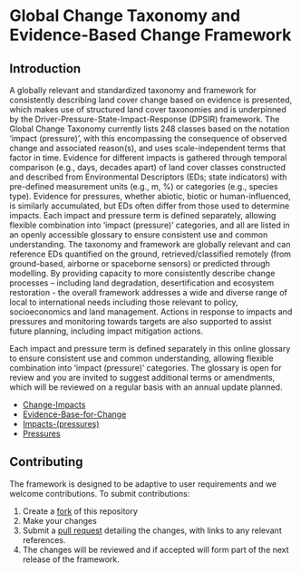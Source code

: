 # Global Change Taxonomy and Evidence-Based Change Framework

## Introduction
A globally relevant and standardized taxonomy and framework for consistently describing land cover change based on evidence is presented, which makes use of structured land cover taxonomies and is underpinned by the Driver-Pressure-State-Impact-Response (DPSIR) framework.  The Global Change Taxonomy currently lists 248 classes based on the notation ‘impact (pressure)’, with this encompassing the consequence of observed change and associated reason(s), and uses scale-independent terms that factor in time. Evidence for different impacts is gathered through temporal comparison (e.g., days, decades apart) of land cover classes constructed and described from Environmental Descriptors (EDs; state indicators) with pre-defined measurement units (e.g., m, %) or categories (e.g., species type).  Evidence for pressures, whether abiotic, biotic or human-influenced, is similarly accumulated, but EDs often differ from those used to determine impacts.  Each impact and pressure term is defined separately, allowing flexible combination into ‘impact (pressure)’ categories, and all are listed in an openly accessible glossary to ensure consistent use and common understanding.   The taxonomy and framework are globally relevant and can reference EDs quantified on the ground, retrieved/classified remotely (from ground-based, airborne or spaceborne sensors) or predicted through modelling. By providing capacity to more consistently describe change processes – including land degradation, desertification and ecosystem restoration - the overall framework addresses a wide and diverse range of local to international needs including those relevant to policy, socioeconomics and land management.  Actions in response to impacts and pressures and monitoring towards targets are also supported to assist future planning, including impact mitigation actions. 

Each impact and pressure term is defined separately in this online glossary to ensure consistent use and common understanding, allowing flexible combination into ‘impact (pressure)’ categories. The glossary is open for review and you are invited to suggest additional terms or amendments, which will be reviewed on a regular basis with an annual update planned.  

* [Change-Impacts](Change-Impacts)
* [Evidence-Base-for-Change](Evidence-Base-for-Change)
* [Impacts-(pressures)](Impacts-(pressures))
* [Pressures](Pressures)

## Contributing

The framework is designed to be adaptive to user requirements and we welcome contributions. To submit contributions:

1. Create a [fork](https://docs.github.com/en/pull-requests/collaborating-with-pull-requests/working-with-forks/about-forks) of this repository
2. Make your changes
3. Submit a [pull request](https://docs.github.com/en/pull-requests/collaborating-with-pull-requests/proposing-changes-to-your-work-with-pull-requests/creating-a-pull-request-from-a-fork) detailing the changes, with links to any relevant references.
4. The changes will be reviewed and if accepted will form part of the next release of the framework.
